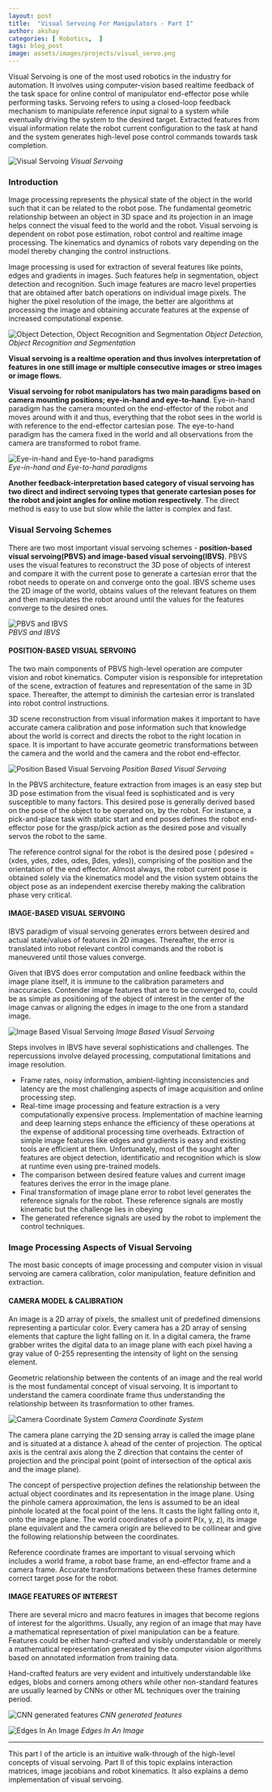 ```yaml
---
layout: post
title:  "Visual Servoing For Manipulators - Part I"
author: akshay
categories: [ Robotics,  ]
tags: blog_post
image: assets/images/projects/visual_servo.png
---
```


Visual Servoing is one of the most used robotics in the industry for automation. It involves using computer-vision based realtime feedback of the task space for online control of manipulator end-effector pose while performing tasks. Servoing refers to using a closed-loop feedback mechanism to manipulate reference input signal to a system while eventually driving the system to the desired target. Extracted features from visual information relate the robot current configuration to the task at hand and the system generates high-level pose control commands towards task completion.

![Visual Servoing]({{site.baseurl}}/assets/images/visual_servoing/visual_servoing.gif ) *Visual Servoing*

### Introduction

Image processing represents the physical state of the object in the world such that it can be related to the robot pose. The fundamental geometric relationship between an object in 3D space and its projection in an image helps connect the visual feed to the world and the robot. Visual servoing is dependent on robot pose estimation, robot control and realtime image processing. The kinematics and dynamics of robots vary depending on the model thereby changing the control instructions. 

Image processing is used for extraction of several features like points, edges and gradients in images. Such features help in segmentation, object detection and recognition. Such image features are macro level properties that are obtained after batch operations on individual image pixels. The higher the pixel resolution of the image, the better are algorithms at processing the image and obtaining accurate features at the expense of increased computational expense. 

![Object Detection, Object Recognition and Segmentation]({{site.baseurl}}/assets/images/visual_servoing/ip.jpg ) *Object Detection, Object Recognition and Segmentation*

**Visual servoing is a realtime operation and thus involves interpretation of features in one still image or multiple consecutive images or streo images or image flows.**

**Visual servoing for robot manipulators has two main paradigms based on camera mounting positions; eye-in-hand and eye-to-hand**. Eye-in-hand paradigm has the camera mounted on the end-effector of the robot and moves around with it and thus, everything that the robot sees in the world is with reference to the end-effector cartesian pose. The eye-to-hand paradigm has the camera fixed in the world and all observations from the camera are transformed to robot frame.

![Eye-in-hand and Eye-to-hand paradigms]({{site.baseurl}}/assets/images/visual_servoing/paradigm.png ) <br> *Eye-in-hand and Eye-to-hand paradigms*

**Another feedback-interpretation based category of visual servoing has two direct and indirect servoing types that generate cartesian poses for the robot and joint angles for online motion respectively**. The direct method is easy to use but slow while the latter is complex and fast.


### Visual Servoing Schemes

There are two most important visual servoing schemes - **position-based visual servoing(PBVS) and image-based visual servoing(IBVS)**. PBVS uses the visual features to reconstruct the 3D pose of objects of interest and compare it with the current pose to generate a cartesian error that the robot needs to operate on and converge onto the goal. IBVS scheme uses the 2D image of the world, obtains values of the relevant features on them and then manipulates the robot around until the values for the features converge to the desired ones.

![PBVS and IBVS]({{site.baseurl}}/assets/images/visual_servoing/schemes.jpg ) <br> *PBVS and IBVS*

#### POSITION-BASED VISUAL SERVOING

The two main components of PBVS high-level operation are computer vision and robot kinematics. Computer vision is responsible for intepretation of the scene, extraction of features and representation of the same in 3D space. Thereafter, the attempt to diminish the cartesian error is translated into robot control instructions. 

3D scene reconstruction from visual information makes it important to have accurate camera calibration and pose information such that knowledge about the world is correct and directs the robot to the right location in space. It is important to have accurate geometric transformations between the camera and the world and the camera and the robot end-effector.

![Position Based Visual Servoing]({{site.baseurl}}/assets/images/visual_servoing/pbvs.png ) *Position Based Visual Servoing*

In the PBVS architecture, feature extraction from images is an easy step but 3D pose estimation from the visual feed is sophisticated and is very susceptible to many factors. This desired pose is generally derived based on the pose of the object to be operated on, by the robot. For instance, a pick-and-place task with static start and end poses defines the robot end-effector pose for the grasp/pick action as the desired pose and visually servos the robot to the same. 

The reference control signal for the robot is the desired pose ( pdesired = (xdes, ydes, zdes, αdes, βdes, γdes)), comprising of the position and the orientation of the end effector. Almost always, the robot current pose is obtained solely via the kinematics model and the vision system obtains the object pose as an independent exercise thereby making the calibration phase very critical.


#### IMAGE-BASED VISUAL SERVOING

IBVS paradigm of visual servoing generates errors between desired and actual state/values of features in 2D images. Thereafter, the error is translated into robot relevant control commands and the robot is maneuvered until those values converge. 

Given that IBVS does error computation and online feedback within the image plane itself, it is immune to the calibration parameters and inaccuracies. Contender image features that are to be converged to, could be as simple as positioning of the object of interest in the center of the image canvas or aligning the edges in image to the one from a standard image.

![Image Based Visual Servoing]({{site.baseurl}}/assets/images/visual_servoing/ibvs.png ) *Image Based Visual Servoing*

Steps involves in IBVS have several sophistications and challenges. The repercussions involve delayed processing, computational limitations and image resolution.

* Frame rates, noisy information, ambient-lighting inconsistencies and latency are the most challenging aspects of image acquisition and online processing step.
* Real-time image processing and feature extraction is a very computationally expensive process. Implementation of machine learning and deep learning steps enhance the efficiency of these operations at the expense of additional processing time overheads. Extraction of simple image features like edges and gradients is easy and existing tools are efficient at them. Unfortunately, most of the sought after features are object detection, identificatio and recognition which is slow at runtime even using pre-trained models.
* The comparison between desired feature values and current image features derives the error in the image plane.
* Final transformation of image plane error to robot level generates the reference signals for the robot. These reference signals are mostly kinematic but the challenge lies in obeying
* The generated reference signals are used by the robot to implement the control techniques.

### Image Processing Aspects of Visual Servoing

The most basic concepts of image processing and computer vision in visual servoing are camera calibration, color manipulation, feature definition and extraction. 

#### CAMERA MODEL & CALIBRATION

An image is a 2D array of pixels, the smallest unit of predefined dimensions representing a particular color. Every camera has a 2D array of sensing elements that capture the light falling on it. In a digital camera, the frame grabber writes the digital data to an image plane with each pixel having a gray value of 0-255 representing the intensity of light on the sensing element. 

Geometric relationship between the contents of an image and the real world is the most fundamental concept of visual servoing. It is important to understand the camera coordinate frame thus understanding the relationship between its trasnformation to other frames.

![Camera Coordinate System]({{site.baseurl}}/assets/images/visual_servoing/camera_coordinates.png ) *Camera Coordinate System*

The camera plane carrying the 2D sensing array is called the image plane and is situated at a distance λ ahead of the center of projection. The optical axis is the central axis along the Z direction that contains the center of projection and the principal point (point of intersection of the optical axis and the image plane). 

The concept of perspective projection defines the relationship between the actual object coordinates and its representation in the image plane. Using the pinhole camera approximation, the lens is assumed to be an ideal pinhole located at the focal point of the lens. It casts the light falling onto it, onto the image plane. The world coordinates of a point P(x, y, z), its image plane equivalent and the camera origin are believed to be collinear and give the following relationship between the coordinates. 

Reference coordinate frames are important to visual servoing which includes a world frame, a robot base frame, an end-effector frame and a camera frame. Accurate transformations between these frames determine correct target pose for the robot.

#### IMAGE FEATURES OF INTEREST

There are several micro and macro features in images that become regions of interest for the algorithms. Usually, any region of an image that may have a mathematical representation of pixel manipulation can be a feature. Features could be either hand-crafted and visibly understandable or merely a mathematical representation generated by the computer vision algorithms based on annotated information from training data. 

Hand-crafted featurs are very evident and intuitively understandable like edges, blobs and corners among others while other non-standard features are usually learned by CNNs or other ML techniques over the training period.

![CNN generated features]({{site.baseurl}}/assets/images/visual_servoing/cnn_visualize.png ) *CNN generated features*

![Edges In An Image]({{site.baseurl}}/assets/images/visual_servoing/edge.jpeg ) *Edges In An Image*
<hr>

This part I of the article is an intuitive walk-through of the high-level concepts of visual servoing. Part II of this topic explains interaction matrices, image jacobians and robot kinematics. It also explains a demo implementation of visual servoing.


